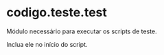 <a id="module-codigo.teste.test"></a>

<a id="codigo-teste-test"></a>

# codigo.teste.test

Módulo necessário para executar os scripts de teste.

Inclua ele no início do script.
